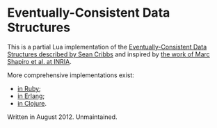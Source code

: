 # Eventually-Consistent Data Structures

This is a partial Lua implementation of the [Eventually-Consistent Data Structures
described by Sean Cribbs](http://www.slideshare.net/seancribbs/eventuallyconsistent-data-structures)
and inspired by [the work of Marc Shapiro et al. at INRIA](http://hal.inria.fr/docs/00/55/55/88/PDF/techreport.pdf).

More comprehensive implementations exist:

- [in Ruby](https://github.com/aphyr/meangirls);
- [in Erlang](https://github.com/mochi/statebox/);
- [in Clojure](https://github.com/reiddraper/knockbox).

Written in August 2012. Unmaintained.
